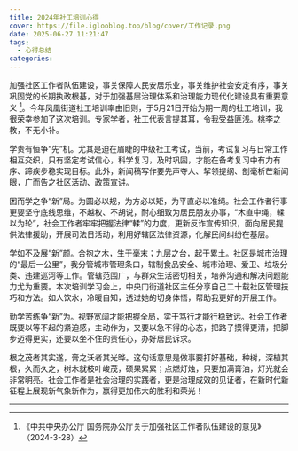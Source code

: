 ```yaml
---
title: 2024年社工培训心得
cover: https://file.iglooblog.top/blog/cover/工作记录.png
date: 2025-06-27 11:21:47
tags:
  - 心得总结
categories:
---
```


加强社区工作者队伍建设，事关保障人民安居乐业，事关维护社会安定有序，事关巩固党的长期执政根基，对于加强基层治理体系和治理能力现代化建设具有重要意义 [^1]。今年凤凰街道社工培训率由旧则，于5月21日开始为期一周的社工培训，我很荣幸参加了这次培训。专家学者，社工代表言提其耳，令我受益匪浅。桃李之教，不无小补。

学贵有恒争“先”机。尤其是迫在眉睫的中级社工考试，当前，考试复习与日常工作相互交织，只有坚定考试信心，科学复习，及时巩固，才能在备考复习中有力有序、蹄疾步稳实现目标。此外，新闻稿写作要先声夺人、挈领提纲、剖毫析芒新闻眼，广而告之社区活动、政策宣讲。

困而学之争“新”局。为圆必以规，为方必以矩，为平直必以准绳。社会工作者行事更要坚守底线思维，不越权、不胡说，耐心细致为居民朋友办事，“木直中绳，輮以为轮”，社会工作者牢牢把握法律“輮”的力度，更新反诈宣传知识，面向居民提供法律援助，开展司法日活动，利用好辖区法律资源，化解民间纠纷在基层。

学如不及展“新”颜。合抱之木，生于毫末；九层之台，起于累土。社区是城市治理的“最后一公里”，我分管城市管理条口，辖制食品安全、城市治理、爱卫、垃圾分类、违建巡河等工作。管辖范围广，与群众生活密切相关，培养沟通和解决问题能力尤为重要。本次培训学习会上，中央门街道社区主任分享自己二十载社区管理技巧和方法。如人饮水，冷暖自知，透过她的切身体悟，帮助我更好的开展工作。

勤学苦练争“新”为。视野宽阔才能把握全局，实干笃行才能行稳致远。社会工作者既要以等不起的紧迫感，主动作为，又要以急不得的心态，把路子摸得更清，把脚步迈得更实，还要以坐不住的责任心，办好居民诉求。

根之茂者其实遂，膏之沃者其光晔。这句话意思是做事要打好基础，种树，深植其根，久而久之，树木就枝叶峻茂，硕果累累；点燃灯烛，只要加满膏油，灯光就会非常明亮。社会工作者是社会治理的实践者，更是治理成效的见证者，在新时代新征程上展现新气象新作为，赢得更加伟大的胜利和荣光！

------

[^1]:《中共中央办公厅 国务院办公厅关于加强社区工作者队伍建设的意见》（2024-3-28）
